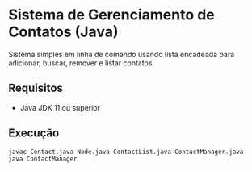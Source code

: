 # Sistema de Gerenciamento de Contatos (Java)

Sistema simples em linha de comando usando lista encadeada para adicionar, buscar, remover e listar contatos.

## Requisitos
- Java JDK 11 ou superior

## Execução
```bash
javac Contact.java Node.java ContactList.java ContactManager.java
java ContactManager
